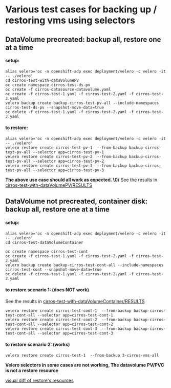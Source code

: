 # Various test cases for backing up / restoring vms using selectors

## DataVolume precreated: backup all, restore one at a time
#### setup:
```
alias velero='oc -n openshift-adp exec deployment/velero -c velero -it -- ./velero'
cd cirros-test-with-dataVolumePV 
oc create namespace cirros-test-ds-pv
oc create -f cirros-datasource-datavolume.yaml
oc create -f cirros-test-1.yaml -f cirros-test-2.yaml -f cirros-test-3.yaml
velero backup create backup-cirros-test-pv-all --include-namespaces cirros-test-ds-pv --snapshot-move-data=true
oc delete -f cirros-test-1.yaml -f cirros-test-2.yaml -f cirros-test-3.yaml
```

#### to restore:
```
alias velero='oc -n openshift-adp exec deployment/velero -c velero -it -- ./velero'
velero restore create cirros-test-pv-1  --from-backup backup-cirros-test-pv-all --selector app=cirros-test-pv-1
velero restore create cirros-test-pv-2  --from-backup backup-cirros-test-pv-all --selector app=cirros-test-pv-2
velero restore create cirros-test-pv-3  --from-backup backup-cirros-test-pv-all --selector app=cirros-test-pv-3
```

**The above use case should all work as expected. \0/**
See the results in [cirros-test-with-dataVolumePV/RESULTS](cirros-test-with-dataVolumePV/RESULTS)

## DataVolume not precreated, container disk: backup all, restore one at a time
#### setup:
```
alias velero='oc -n openshift-adp exec deployment/velero -c velero -it -- ./velero'
cd cirros-test-dataVolumeContainer

oc create namespace cirros-test-cont
oc create -f cirros-test-1.yaml -f cirros-test-2.yaml -f cirros-test-3.yaml
velero backup create backup-cirros-test-cont-all --include-namespaces cirros-test-cont --snapshot-move-data=true
oc delete -f cirros-test-1.yaml -f cirros-test-2.yaml -f cirros-test-3.yaml
```
#### to restore scenario 1: (does NOT work)
See the results in [cirros-test-with-dataVolumeContainer/RESULTS](cirros-test-with-dataVolumeContainer/RESULTS)

```
velero restore create cirros-test-cont-1  --from-backup backup-cirros-test-cont-all --selector app=cirros-test-cont-1
velero restore create cirros-test-cont-2  --from-backup backup-cirros-test-cont-all --selector app=cirros-test-cont-2
velero restore create cirros-test-cont-3  --from-backup backup-cirros-test-cont-all --selector app=cirros-test-cont-3
```

#### to restore scenario 2: (works)
```
velero restore create cirros-test-1  --from-backup 3-cirros-vms-all 
```

**Velero selectors in some cases are not working, The datavolume PV/PVC is not a restore resource**

[visual diff of restore's resources](cirros-test-with-dataVolumeContainer/RESULTS/visual-diff-restore-resources.png)